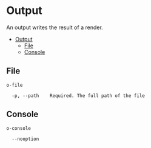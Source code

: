 # Output

An output writes the result of a render.

- [Output](#output)
  - [File](#file)
  - [Console](#console)

## File

`o-file`

```
  -p, --path    Required. The full path of the file
```

## Console

`o-console`

```
  --nooption
```